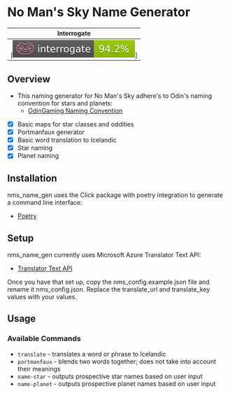 # No Man's Sky Name Generator

| Interrogate |
| :---------: |
| [![Interrogate Coverage](./.github/badges/interrogate_badge.svg)] |

## Overview

* This naming generator for No Man's Sky adhere's to Odin's naming convention for stars and planets:
  * [OdinGaming Naming Convention](https://www.odingaming.com/2018/01/15/no-mans-sky-naming-convention)

* [x] Basic maps for star classes and oddities
* [x] Portmanfaux generator
* [x] Basic word translation to Icelandic
* [x] Star naming
* [x] Planet naming

## Installation

nms_name_gen uses the Click package with poetry integration to generate a command line interface:

* [Poetry](https://python-poetry.org/docs/)

## Setup

nms_name_gen currently uses Microsoft Azure Translator Text API:

* [Translator Text API](https://docs.microsoft.com/en-us/azure/cognitive-services/translator/reference/v3-0-reference)

Once you have that set up, copy the nms_config.example.json file and rename it nms_config.json.  Replace the translate_url and translate_key values with your values.

## Usage

### Available Commands

* `translate` - translates a word or phrase to Icelandic
* `portmanfaux` - blends two words together; does not take into account their meanings
* `name-star` - outputs prospective star names based on user input
* `name-planet` - outputs prospective planet names based on user input
